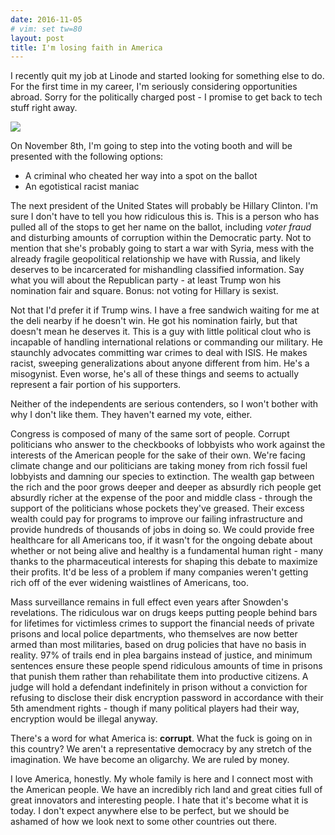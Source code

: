 ```yaml
---
date: 2016-11-05
# vim: set tw=80
layout: post
title: I'm losing faith in America
---
```


I recently quit my job at Linode and started looking for something else to do.
For the first time in my career, I'm seriously considering opportunities abroad.
Sorry for the politically charged post - I promise to get back to tech stuff
right away.

![](https://imgs.xkcd.com/comics/canada.png)

On November 8th, I'm going to step into the voting booth and will be presented
with the following options:

- A criminal who cheated her way into a spot on the ballot
- An egotistical racist maniac

The next president of the United States will probably be Hillary Clinton. I'm
sure I don't have to tell you how ridiculous this is. This is a person who has
pulled all of the stops to get her name on the ballot, including *voter fraud*
and disturbing amounts of corruption within the Democratic party.  Not to
mention that she's probably going to start a war with Syria, mess with the
already fragile geopolitical relationship we have with Russia, and likely
deserves to be incarcerated for mishandling classified information. Say what you
will about the Republican party - at least Trump won his nomination fair and
square. Bonus: not voting for Hillary is sexist.

Not that I'd prefer it if Trump wins. I have a free sandwich waiting for me at
the deli nearby if he doesn't win. He got his nomination fairly, but that
doesn't mean he deserves it. This is a guy with little political clout who is
incapable of handling international relations or commanding our military. He
staunchly advocates committing war crimes to deal with ISIS. He makes racist,
sweeping generalizations about anyone different from him. He's a misogynist.
Even worse, he's all of these things and seems to actually represent a fair
portion of his supporters.

Neither of the independents are serious contenders, so I won't bother with why I
don't like them. They haven't earned my vote, either.

Congress is composed of many of the same sort of people. Corrupt politicians who
answer to the checkbooks of lobbyists who work against the interests of the
American people for the sake of their own. We're facing climate change and our
politicians are taking money from rich fossil fuel lobbyists and damning our
species to extinction. The wealth gap between the rich and the poor grows deeper
and deeper as absurdly rich people get absurdly richer at the expense of the
poor and middle class - through the support of the politicians whose pockets
they've greased. Their excess wealth could pay for programs to improve our
failing infrastructure and provide hundreds of thousands of jobs in doing so. We
could provide free healthcare for all Americans too, if it wasn't for the
ongoing debate about whether or not being alive and healthy is a fundamental
human right - many thanks to the pharmaceutical interests for shaping this
debate to maximize their profits. It'd be less of a problem if many companies
weren't getting rich off of the ever widening waistlines of Americans, too.

Mass surveillance remains in full effect even years after Snowden's revelations.
The ridiculous war on drugs keeps putting people behind bars for lifetimes for
victimless crimes to support the financial needs of private prisons and local
police departments, who themselves are now better armed than most militaries,
based on drug policies that have no basis in reality. 97% of trails end in plea
bargains instead of justice, and minimum sentences ensure these people spend
ridiculous amounts of time in prisons that punish them rather than rehabilitate
them into productive citizens. A judge will hold a defendant indefinitely in
prison without a conviction for refusing to disclose their disk encryption
password in accordance with their 5th amendment rights - though if many
political players had their way, encryption would be illegal anyway.

There's a word for what America is: **corrupt**. What the fuck is going on in
this country? We aren't a representative democracy by any stretch of the
imagination. We have become an oligarchy. We are ruled by money.

I love America, honestly. My whole family is here and I connect most with the
American people. We have an incredibly rich land and great cities full of great
innovators and interesting people. I hate that it's become what it is today. I
don't expect anywhere else to be perfect, but we should be ashamed of how we
look next to some other countries out there.
